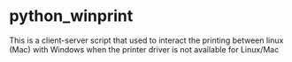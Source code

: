 # python_winprint
This is a client-server script that used to interact the printing between linux (Mac) with Windows when the printer driver is not available for Linux/Mac
